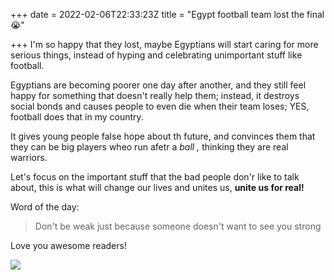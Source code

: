 +++
date = 2022-02-06T22:33:23Z
title = "Egypt football team lost the final 😭"

+++
I'm so happy that they lost, maybe Egyptians will start caring for more serious things, instead of hyping and celebrating unimportant stuff like football.

Egyptians are becoming poorer one day after another, and they still feel happy for something that doesn't really help them; instead, it destroys social bonds and causes people to even die when their team loses; YES, football does that in my country.

It gives young people false hope about th future, and convinces them that they can be big players wheo run afetr a _ball ,_ thinking they are real warriors.

Let's focus on the important stuff that the bad people don'r like to talk about, this is what will change  our lives and unites us, **unite us for real!**

Word of the day:

> Don't be weak just because someone doesn't want to see you strong

Love you awesome readers!

![](https://i.imgur.com/ySSvovr.jpg)